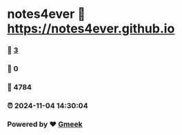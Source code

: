 # notes4ever :link: https://notes4ever.github.io 
### :page_facing_up: [3](https://notes4ever.github.io/tag.html) 
### :speech_balloon: 0 
### :hibiscus: 4784 
### :alarm_clock: 2024-11-04 14:30:04 
### Powered by :heart: [Gmeek](https://github.com/Meekdai/Gmeek)
